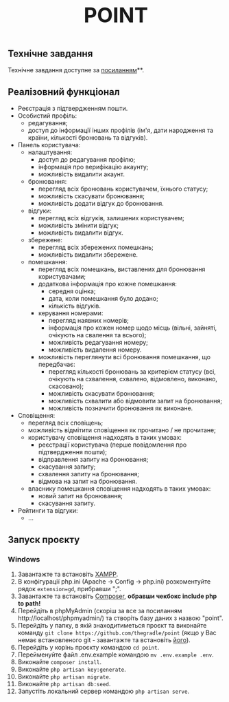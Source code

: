 <p align="center" style="font-weight: bold; font-size: 3rem">POINT</p>

## Технічне завдання

Технічне завдання доступне за [посиланням](https://drive.google.com/file/d/1Y6cBiPucx_-FmD469jM1qjghOZdHH9dM/view)**.

## Реалізовний функціонал

- Реєстрація з підтвердженням пошти.
- Особистий профіль:
  - редагування;
  - доступ до інформації інших профілів (ім'я, дати народження та країни, кількості бронювань та відгуків).
- Панель користувача:
  - налаштування:
    - доступ до редагування профілю;
    - інформація про верифікацію акаунту;
    - можливість видалити акаунт.
  - бронювання:
    - перегляд всіх бронювань користувачем, їхнього статусу;
    - можливість скасувати бронювання;
    - можливість додати відгук до бронювання.
  - відгуки:
    - перегляд всіх відгуків, залишених користувачем;
    - можливість змінити відгук;
    - можливість видалити відгук.
  - збережене:
    - перегляд всіх збережених помешкань;
    - можливість видалити збережене.
  - помешкання:
    - перегляд всіх помешкань, виставлених для бронювання користувачами;
    - додаткова інформація про кожне помешкання:
      - середня оцінка;
      - дата, коли помешкання було додано;
      - кількість відгуків.
    - керування номерами:
      - перегляд наявних номерів;
      - інформація про кожен номер щодо місць (вільні, зайняті, очікують на свалення та всього);
      - можливість редагування номеру;
      - можливість видалення номеру.
    - можливість переглянути всі бронювання помешкання, що передбачає:
      - перегляд кількості бронювань за критерієм статусу (всі, очікують на схвалення, схвалено, відмовлено, виконано, скасовано);
      - можливість скасувати бронювання;
      - можливість схвалити або відмовити запит на бронювання;
      - можливість позначити бронювання як виконане.
- Сповіщення:
  - перегляд всіх сповіщень;
  - можливість відмітити сповіщення як прочитано / не прочитане;
  - користувачу сповіщення надходять в таких умовах:
    - реєстрації користувача (перше повідомлення про підтвердження пошти);
    - відправлення запиту на бронювання;
    - скасування запиту;
    - схвалення запиту на бронювання;
    - відмова на запит на бронювання.
  - власнику помешкання сповіщення надходять в таких умовах:
    - новий запит на бронювання;
    - скасування запиту.
- Рейтинги та відгуки:
  - ...

## Запуск проєкту 

### Windows

1. Завантажте та встановіть [XAMPP](https://www.apachefriends.org/index.html).
2. В конфігурації php.ini (Apache -> Config -> php.ini) розкоментуйте рядок `extension=gd`, прибравши ";".
3. Завантажте та встановіть [Composer](https://getcomposer.org/download/), **обравши чекбокс include php to path!**
4. Перейдіть в phpMyAdmin (скоріш за все за посиланням http://localhost/phpmyadmin/) та створіть базу даних з назвою "point".
5. Перейдіть у папку, в якій знаходитиметься проєкт та виконайте команду `git clone https://github.com/thegradle/point` (якщо у Вас немає встановленого git - завантажте та встановіть [його](https://git-scm.com/downloads)).
6. Перейдіть у корінь проєкту командою `cd point`.
7. Перейменуйте файл .env.example командою `mv .env.example .env`.
8. Виконайте `composer install`.
9. Виконайте `php artisan key:generate`.
10. Виконайте `php artisan migrate`.
11. Виконайте `php artisan db:seed`.
12. Запустіть локальний сервер командою `php artisan serve`.
